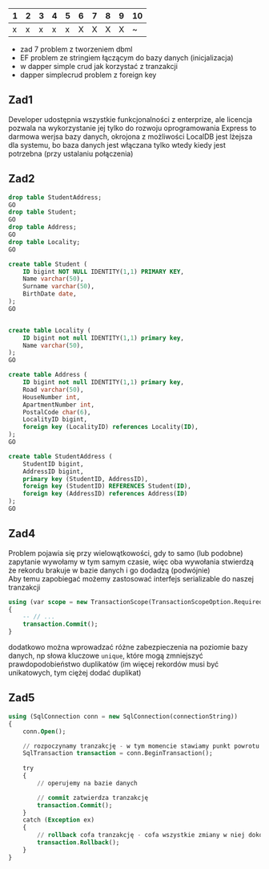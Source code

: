 

|1|2|3|4|5|6|7|8|9|10|
|-|-|-|-|-|-|-|-|-|--|
|x|x|x|x|x|X|X|X|X|~ |

* zad 7 problem z tworzeniem dbml
* EF problem ze stringiem łączącym do bazy danych (inicjalizacja)
* w dapper simple crud jak korzystać z tranzakcji
* dapper simplecrud problem z foreign key

## Zad1
Developer udostępnia wszystkie funkcjonalności z enterprize, ale licencja pozwala na wykorzystanie jej tylko do rozwoju oprogramowania
Express to darmowa werjsa bazy danych, okrojona z możliwości
LocalDB jest lżejsza dla systemu, bo baza danych jest włączana tylko wtedy kiedy jest potrzebna (przy ustalaniu połączenia)

## Zad2
```sql
drop table StudentAddress; 
GO
drop table Student; 
GO
drop table Address; 
GO
drop table Locality; 
GO

create table Student (
	ID bigint NOT NULL IDENTITY(1,1) PRIMARY KEY,
	Name varchar(50),
	Surname varchar(50),
	BirthDate date,
);
GO 


create table Locality (
	ID bigint not null IDENTITY(1,1) primary key,
	Name varchar(50),
);
GO

create table Address (
	ID bigint not null IDENTITY(1,1) primary key,
	Road varchar(50),
	HouseNumber int,
	ApartmentNumber int,
	PostalCode char(6),
	LocalityID bigint,
	foreign key (LocalityID) references Locality(ID),
);
GO

create table StudentAddress (
    StudentID bigint,
    AddressID bigint,
    primary key (StudentID, AddressID),
    foreign key (StudentID) REFERENCES Student(ID),
    foreign key (AddressID) references Address(ID)
);
GO


```


## Zad4
Problem pojawia się przy wielowątkowości, gdy to samo (lub podobne) zapytanie wywołamy w tym samym czasie, więc oba wywołania stwierdzą że rekordu brakuje w bazie danych i go dodadzą (podwójnie)  
Aby temu zapobiegać możemy zastosować interfejs serializable do naszej tranzakcji

```sql
using (var scope = new TransactionScope(TransactionScopeOption.Required, new TransactionOptions { IsolationLevel = IsolationLevel.Serializable }))
{
    -- // ...
    transaction.Commit();
}
```

dodatkowo można wprowadzać różne zabezpieczenia na poziomie bazy danych, np słowa kluczowe `unique`, które mogą zmniejszyć prawdopodobieństwo duplikatów (im więcej rekordów musi być unikatowych, tym ciężej dodać duplikat)

## Zad5
```sql
using (SqlConnection conn = new SqlConnection(connectionString))
{
    conn.Open();

    // rozpoczynamy tranzakcję - w tym momencie stawiamy punkt powrotu
    SqlTransaction transaction = conn.BeginTransaction();
    
    try
    {
        // operujemy na bazie danych

        // commit zatwierdza tranzakcję
        transaction.Commit();
    }
    catch (Exception ex)
    {
        // rollback cofa tranzakcję - cofa wszystkie zmiany w niej dokonane (od momentu rozpoczęcia)
        transaction.Rollback();
    }
}

```